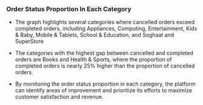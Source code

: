 ### Order Status Proportion In Each Category

-   The graph highlights several categories where cancelled orders exceed
    completed orders, including Appliances, Computing, Entertainment, Kids
    & Baby, Mobile & Tablets, School & Education, and Soghaat
    and SuperStore

-   The categories with the highest gap between cancelled and completed
    orders are Books and Health & Sports, where the proportion of
    completed orders is nearly 25% higher than the proportion of cancelled
    orders.

-   By monitoring the order status proportion in each category, the platform
    can identify areas of improvement and prioritize its efforts to
    maximize customer satisfaction and revenue.




